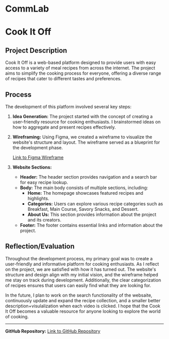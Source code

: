 # CommLab

# Cook It Off

## Project Description
Cook It Off is a web-based platform designed to provide users with easy access to a variety of meal recipes from across the internet. The project aims to simplify the cooking process for everyone, offering a diverse range of recipes that cater to different tastes and preferences.

## Process
The development of this platform involved several key steps:
1. **Idea Generation:** The project started with the concept of creating a user-friendly resource for cooking enthusiasts. I brainstormed ideas on how to aggregate and present recipes effectively.

2. **Wireframing:** Using Figma, we created a wireframe to visualize the website's structure and layout. The wireframe served as a blueprint for the development phase.

   [Link to Figma Wireframe](https://www.figma.com/proto/JGmBWyeLjwR3sBIRziqhV5/Maisha-IM-HW-Wireframe-30-MFF?type=design&node-id=1-2&t=ItRdUIJIN2yOSgd5-1&scaling=min-zoom&page-id=0%3A1&mode=design)

3. **Website Sections:**
   - **Header:** The header section provides navigation and a search bar for easy recipe lookup.
   - **Body:** The main body consists of multiple sections, including:
     - **Home:** The homepage showcases featured recipes and highlights.
     - **Categories:** Users can explore various recipe categories such as Breakfast, Main Course, Savory Snacks, and Dessert.
     - **About Us:** This section provides information about the project and its creators.
   - **Footer:** The footer contains essential links and information about the project.

## Reflection/Evaluation
Throughout the development process, my primary goal was to create a user-friendly and informative platform for cooking enthusiasts. As I reflect on the project, we are satisfied with how it has turned out. The website's structure and design align with my initial vision, and the wireframe helped me stay on track during development. Additionally, the clear categorization of recipes ensures that users can easily find what they are looking for.

In the future, I plan to work on the search functionality of the websaite, continuously update and expand the recipe collection, and a smaller better description+visulalization when each video is clicked. I hope that the Cook It Off becomes a valuable resource for anyone looking to explore the world of cooking.

---

**GitHub Repository:** [Link to GitHub Repository](https://github.com/maishahoq/CommLab)
